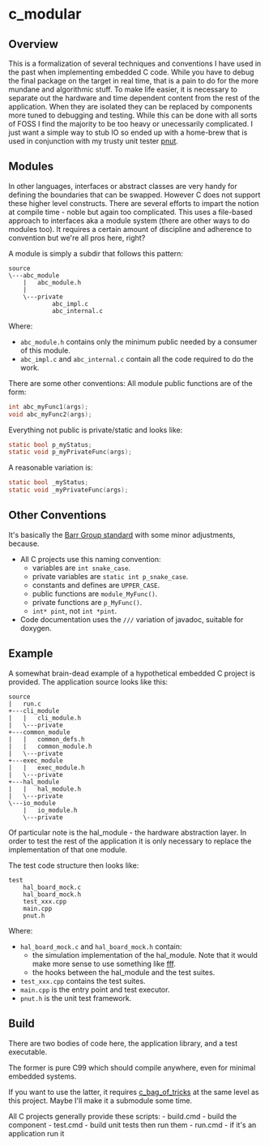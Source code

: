 # c_modular

## Overview
This is a formalization of several techniques and conventions I have used in the past when implementing embedded C code.
While you have to debug the final package on the target in real time, that is a pain to do for the more
mundane and algorithmic stuff. To make life easier, it is necessary to separate out the hardware and time
dependent content from the rest of the application. When they are isolated they can be replaced by components
more tuned to debugging and testing. While this can be done with all sorts of FOSS I find the majority to be
too heavy or unecessarily complicated. I just want a simple way to stub IO so ended up with a home-brew that
is used in conjunction with my trusty unit tester [pnut](https://github.com/cepthomas/c_bag_of_tricks).

## Modules
In other languages, interfaces or abstract classes are very handy for defining the boundaries that can be 
swapped. However C does not support these higher level constructs. There are several efforts to impart the
notion at compile time - noble but again too complicated. This uses a file-based approach to interfaces
aka a module system (there are other ways to do modules too). It requires a certain amount of discipline
and adherence to convention but we're all pros here, right?

A module is simply a subdir that follows this pattern:
```
source
\---abc_module
    |   abc_module.h
    |   
    \---private
            abc_impl.c
            abc_internal.c
```
Where:
- `abc_module.h` contains only the minimum public needed by a consumer of this module.
- `abc_impl.c` and `abc_internal.c` contain all the code required to do the work.

There are some other conventions:
All module public functions are of the form:
``` C
int abc_myFunc1(args);
void abc_myFunc2(args);
```
Everything not public is private/static and looks like:
``` C
static bool p_myStatus;
static void p_myPrivateFunc(args);
```
A reasonable variation is:
``` C
static bool _myStatus;
static void _myPrivateFunc(args);
```

## Other Conventions

It's basically the [Barr Group standard](https://barrgroup.com/embedded-systems/books/embedded-c-coding-standard)
with some minor adjustments, because.

- All C projects use this naming convention:
    - variables are `int snake_case`.
    - private variables are `static int p_snake_case`.
    - constants and defines are `UPPER_CASE`.
    - public functions are `module_MyFunc()`.
    - private functions are `p_MyFunc()`.
    - `int* pint`, not `int *pint`.
- Code documentation uses the `///` variation of javadoc, suitable for doxygen.  

## Example
A somewhat brain-dead example of a hypothetical embedded C project is provided.
The application source looks like this:
```
source
|   run.c
+---cli_module
|   |   cli_module.h
|   \---private
+---common_module
|   |   common_defs.h
|   |   common_module.h
|   \---private
+---exec_module
|   |   exec_module.h
|   \---private
+---hal_module
|   |   hal_module.h
|   \---private
\---io_module
    |   io_module.h
    \---private
```
Of particular note is the hal_module - the hardware abstraction layer. In order to test the rest
of the application it is only necessary to replace the implementation of that one module.

The test code structure then looks like:
```
test
    hal_board_mock.c
    hal_board_mock.h
    test_xxx.cpp
    main.cpp
    pnut.h
```
Where:
- `hal_board_mock.c` and `hal_board_mock.h` contain:
    - the simulation implementation of the hal_module. Note that it would make more sense to use something like
    [fff](https://github.com/meekrosoft/fff).
    - the hooks between the hal_module and the test suites.
- `test_xxx.cpp` contains the test suites.
- `main.cpp` is the entry point and test executor.
- `pnut.h` is the unit test framework.

## Build
There are two bodies of code here, the application library, and a test executable.

The former is pure C99 which should compile anywhere, even for minimal embedded systems.

If you want to use the latter, it requires [c_bag_of_tricks](https://github.com/cepthomas/c_bag_of_tricks)
at the same level as this project. Maybe I'll make it a submodule some time.

All C projects generally provide these scripts:
    - build.cmd - build the component
    - test.cmd - build unit tests then run them
    - run.cmd - if it's an application run it
